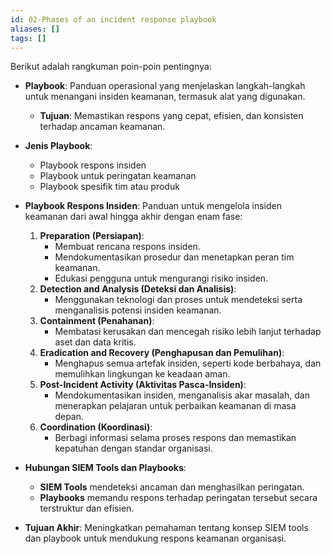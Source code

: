 ```yaml
---
id: 02-Phases of an incident response playbook
aliases: []
tags: []
---
```


Berikut adalah rangkuman poin-poin pentingnya:

- **Playbook**: Panduan operasional yang menjelaskan langkah-langkah untuk menangani insiden keamanan, termasuk alat yang digunakan.

  - **Tujuan**: Memastikan respons yang cepat, efisien, dan konsisten terhadap ancaman keamanan.

- **Jenis Playbook**:

  - Playbook respons insiden
  - Playbook untuk peringatan keamanan
  - Playbook spesifik tim atau produk

- **Playbook Respons Insiden**: Panduan untuk mengelola insiden keamanan dari awal hingga akhir dengan enam fase:

  1. **Preparation (Persiapan)**:
     - Membuat rencana respons insiden.
     - Mendokumentasikan prosedur dan menetapkan peran tim keamanan.
     - Edukasi pengguna untuk mengurangi risiko insiden.
  2. **Detection and Analysis (Deteksi dan Analisis)**:
     - Menggunakan teknologi dan proses untuk mendeteksi serta menganalisis potensi insiden keamanan.
  3. **Containment (Penahanan)**:
     - Membatasi kerusakan dan mencegah risiko lebih lanjut terhadap aset dan data kritis.
  4. **Eradication and Recovery (Penghapusan dan Pemulihan)**:
     - Menghapus semua artefak insiden, seperti kode berbahaya, dan memulihkan lingkungan ke keadaan aman.
  5. **Post-Incident Activity (Aktivitas Pasca-Insiden)**:
     - Mendokumentasikan insiden, menganalisis akar masalah, dan menerapkan pelajaran untuk perbaikan keamanan di masa depan.
  6. **Coordination (Koordinasi)**:
     - Berbagi informasi selama proses respons dan memastikan kepatuhan dengan standar organisasi.

- **Hubungan SIEM Tools dan Playbooks**:

  - **SIEM Tools** mendeteksi ancaman dan menghasilkan peringatan.
  - **Playbooks** memandu respons terhadap peringatan tersebut secara terstruktur dan efisien.

- **Tujuan Akhir**: Meningkatkan pemahaman tentang konsep SIEM tools dan playbook untuk mendukung respons keamanan organisasi.
